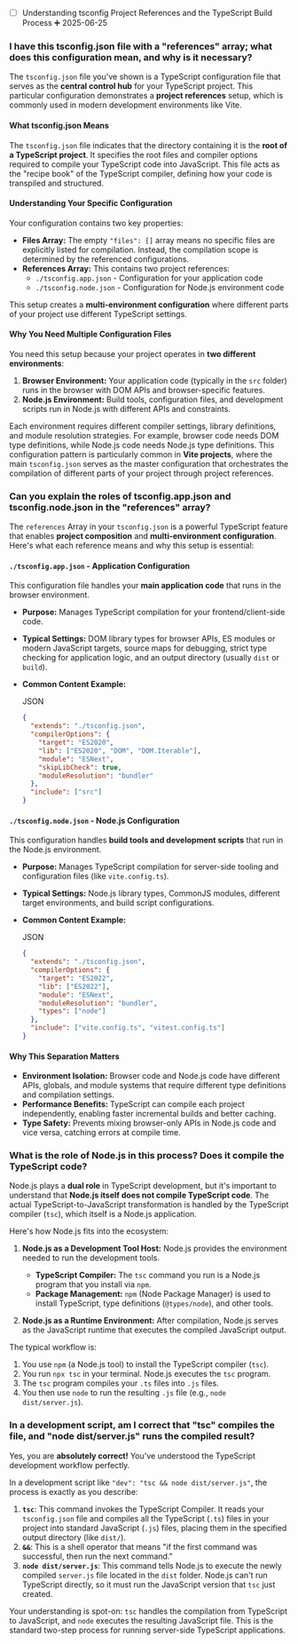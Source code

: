 - [ ] Understanding tsconfig Project References and the TypeScript Build Process ➕ 2025-06-25 


### I have this tsconfig.json file with a "references" array; what does this configuration mean, and why is it necessary?

The `tsconfig.json` file you've shown is a TypeScript configuration file that serves as the **central control hub** for your TypeScript project. This particular configuration demonstrates a **project references** setup, which is commonly used in modern development environments like Vite.

#### What tsconfig.json Means

The `tsconfig.json` file indicates that the directory containing it is the **root of a TypeScript project**. It specifies the root files and compiler options required to compile your TypeScript code into JavaScript. This file acts as the "recipe book" of the TypeScript compiler, defining how your code is transpiled and structured.

#### Understanding Your Specific Configuration

Your configuration contains two key properties:

- **Files Array:** The empty `"files": []` array means no specific files are explicitly listed for compilation. Instead, the compilation scope is determined by the referenced configurations.
- **References Array:** This contains two project references:
    - `./tsconfig.app.json` - Configuration for your application code
    - `./tsconfig.node.json` - Configuration for Node.js environment code

This setup creates a **multi-environment configuration** where different parts of your project use different TypeScript settings.

#### Why You Need Multiple Configuration Files

You need this setup because your project operates in **two different environments**:

1. **Browser Environment:** Your application code (typically in the `src` folder) runs in the browser with DOM APIs and browser-specific features.
2. **Node.js Environment:** Build tools, configuration files, and development scripts run in Node.js with different APIs and constraints.

Each environment requires different compiler settings, library definitions, and module resolution strategies. For example, browser code needs DOM type definitions, while Node.js code needs Node.js type definitions. This configuration pattern is particularly common in **Vite projects**, where the main `tsconfig.json` serves as the master configuration that orchestrates the compilation of different parts of your project through project references.

### Can you explain the roles of tsconfig.app.json and tsconfig.node.json in the "references" array?

The `references` Array in your `tsconfig.json` is a powerful TypeScript feature that enables **project composition** and **multi-environment configuration**. Here's what each reference means and why this setup is essential:

#### `./tsconfig.app.json` - Application Configuration

This configuration file handles your **main application code** that runs in the browser environment.

- **Purpose:** Manages TypeScript compilation for your frontend/client-side code.
- **Typical Settings:** DOM library types for browser APIs, ES modules or modern JavaScript targets, source maps for debugging, strict type checking for application logic, and an output directory (usually `dist` or `build`).
- **Common Content Example:**
    
    JSON
    
    ```json
    {
      "extends": "./tsconfig.json",
      "compilerOptions": {
        "target": "ES2020",
        "lib": ["ES2020", "DOM", "DOM.Iterable"],
        "module": "ESNext",
        "skipLibCheck": true,
        "moduleResolution": "bundler"
      },
      "include": ["src"]
    }
    ```
    

#### `./tsconfig.node.json` - Node.js Configuration

This configuration handles **build tools and development scripts** that run in the Node.js environment.

- **Purpose:** Manages TypeScript compilation for server-side tooling and configuration files (like `vite.config.ts`).
- **Typical Settings:** Node.js library types, CommonJS modules, different target environments, and build script configurations.
- **Common Content Example:**
    
    JSON
    
    ```json
    {
      "extends": "./tsconfig.json",
      "compilerOptions": {
        "target": "ES2022",
        "lib": ["ES2022"],
        "module": "ESNext",
        "moduleResolution": "bundler",
        "types": ["node"]
      },
      "include": ["vite.config.ts", "vitest.config.ts"]
    }
    ```
    

#### Why This Separation Matters

- **Environment Isolation:** Browser code and Node.js code have different APIs, globals, and module systems that require different type definitions and compilation settings.
- **Performance Benefits:** TypeScript can compile each project independently, enabling faster incremental builds and better caching.
- **Type Safety:** Prevents mixing browser-only APIs in Node.js code and vice versa, catching errors at compile time.

### What is the role of Node.js in this process? Does it compile the TypeScript code?

Node.js plays a **dual role** in TypeScript development, but it's important to understand that **Node.js itself does not compile TypeScript code**. The actual TypeScript-to-JavaScript transformation is handled by the TypeScript compiler (`tsc`), which itself is a Node.js application.

Here's how Node.js fits into the ecosystem:

1. **Node.js as a Development Tool Host:** Node.js provides the environment needed to run the development tools.
    
    - **TypeScript Compiler:** The `tsc` command you run is a Node.js program that you install via `npm`.
    - **Package Management:** `npm` (Node Package Manager) is used to install TypeScript, type definitions (`@types/node`), and other tools.
2. **Node.js as a Runtime Environment:** After compilation, Node.js serves as the JavaScript runtime that executes the compiled JavaScript output.
    

The typical workflow is:

1. You use `npm` (a Node.js tool) to install the TypeScript compiler (`tsc`).
2. You run `npx tsc` in your terminal. Node.js executes the `tsc` program.
3. The `tsc` program compiles your `.ts` files into `.js` files.
4. You then use `node` to run the resulting `.js` file (e.g., `node dist/server.js`).

### In a development script, am I correct that "tsc" compiles the file, and "node dist/server.js" runs the compiled result?

Yes, you are **absolutely correct!** You've understood the TypeScript development workflow perfectly.

In a development script like `"dev": "tsc && node dist/server.js"`, the process is exactly as you describe:

1. **`tsc`**: This command invokes the TypeScript Compiler. It reads your `tsconfig.json` file and compiles all the TypeScript (`.ts`) files in your project into standard JavaScript (`.js`) files, placing them in the specified output directory (like `dist/`).
2. **`&&`**: This is a shell operator that means "if the first command was successful, then run the next command."
3. **`node dist/server.js`**: This command tells Node.js to execute the newly compiled `server.js` file located in the `dist` folder. Node.js can't run TypeScript directly, so it must run the JavaScript version that `tsc` just created.

Your understanding is spot-on: `tsc` handles the compilation from TypeScript to JavaScript, and `node` executes the resulting JavaScript file. This is the standard two-step process for running server-side TypeScript applications.